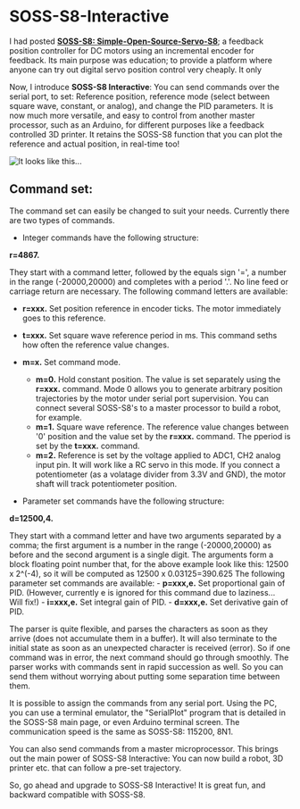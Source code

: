# SOSS-S8-Interactive

I had posted [**SOSS-S8: Simple-Open-Source-Servo-S8**](https://aviatorahmet.blogspot.com/2018/12/soss-s8-simple-open-source-servo-stm8s.html); a feedback position controller for DC motors using an incremental encoder for feedback. Its main purpose was education; to provide a platform where anyone can try out digital servo position control very cheaply. It only 

Now, I introduce **SOSS-S8 Interactive**: You can send commands over the serial port, to set: Reference position, reference mode (select between square wave, constant, or analog), and change the PID parameters. It is now much more versatile, and easy to control from another master processor, such as an Arduino, for different purposes like a feedback controlled 3D printer. It retains the SOSS-S8 function that you can plot the reference and actual position, in real-time too! 

![It looks like this...](https://github.com/ahmetonat/Simple-Open-Source-Servo-S8-SOSS-S8/blob/master/IMG_0923.JPG)

## Command set:
The command set can easily be changed to suit your needs. Currently there are two types of commands.

- Integer commands have the following structure:

**r=4867.**

They start with a command letter, followed by the equals sign '=', a number in the range (-20000,20000) and completes with a period '.'. No line feed or carriage return are necessary. The following command letters are available:
  - **r=xxx.**  Set position reference in encoder ticks. The motor immediately goes to this reference.
  - **t=xxx.**  Set square wave reference period in ms. This command seths how often the reference value changes. 
  - **m=x.**    Set command mode. 
    - **m=0.**  Hold constant position. The value is set separately using the **r=xxx.** command. Mode 0 allows you to generate arbitrary position trajectories by the motor under serial port supervision. You can connect several SOSS-S8's to a master processor to build a robot, for example. 
    - **m=1.**  Square wave reference. The reference value changes between '0' position and the value set by the **r=xxx.** command. The pperiod is set by the **t=xxx.** command.
    - **m=2.**  Reference is set by the voltage applied to ADC1, CH2 analog input pin. It will work like a RC servo in this mode. If you connect a potentiometer (as a volatage divider from 3.3V and GND), the motor shaft will track potentiometer position.
    
 - Parameter set commands have the following structure:
 
 **d=12500,4.**
 
 They start with a command letter and have two arguments separated by a comma; the first argument is a number in the range (-20000,20000) as before and the second argument is a single digit. The arguments form a block floating point number that, for the above example look like this: 12500 x 2^(-4), so it will be computed as 12500 x 0.03125=390.625 The following parameter set commands are available:
    - **p=xxx,e.**  Set proportional gain of PID. (However, currently e is ignored for this command due to laziness... Will fix!)
    - **i=xxx,e.**  Set integral gain of PID.
    - **d=xxx,e.**  Set derivative gain of PID.
    
The parser is quite flexible, and parses the characters as soon as they arrive (does not accumulate them in a buffer). It will also terminate to the initial state as soon as an unexpected character is received (error). So if one command was in error, the next command should go through smoothly. The parser works with commands sent in rapid succession as well. So you can send them without worrying about putting some separation time between them.
    
It is possible to assign the commands from any serial port. Using the PC, you can use a terminal emulator, the "SerialPlot" program that is detailed in the SOSS-S8 main page, or even Arduino terminal screen. The communication speed is the same as SOSS-S8: 115200, 8N1.

You can also send commands from a master microprocessor. This brings out the main power of SOSS-S8 Interactive: You can now build a robot, 3D printer etc. that can follow a pre-set trajectory.

So, go ahead and upgrade to SOSS-S8 Interactive! It is great fun, and backward compatible with SOSS-S8.


